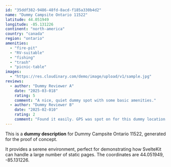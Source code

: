 ```yaml
---
id: "35ddf382-9486-48fd-8acd-f185a330b4d2"
name: "Dummy Campsite Ontario 11522"
latitude: 44.051949
longitude: -85.131226
continent: "north-america"
country: "canada"
region: "ontario"
amenities:
  - "fire-pit"
  - "RV-suitable"
  - "fishing"
  - "trash"
  - "picnic-table"
images:
  - "https://res.cloudinary.com/demo/image/upload/v1/sample.jpg"
reviews:
  - author: "Dummy Reviewer A"
    date: "2025-03-018"
    rating: 5
    comment: "A nice, quiet dummy spot with some basic amenities."
  - author: "Dummy Reviewer B"
    date: "2025-02-010"
    rating: 2
    comment: "Found it easily. GPS was spot on for this dummy location."
---
```


This is a **dummy description** for Dummy Campsite Ontario 11522, generated for the proof of concept.

It provides a serene environment, perfect for demonstrating how SvelteKit can handle a large number of static pages. The coordinates are 44.051949, -85.131226.
